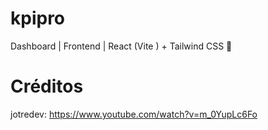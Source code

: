 # kpipro
Dashboard | Frontend | React (Vite ) + Tailwind CSS 🚀

# Créditos
jotredev: https://www.youtube.com/watch?v=m_0YupLc6Fo
